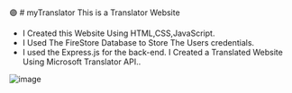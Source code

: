 🟣 # myTranslator
This is a Translator Website
  * I Created this Website Using HTML,CSS,JavaScript.
  * I Used The FireStore Database to Store The Users credentials.
  * I used the Express.js for the back-end.
I Created a Translated Website Using Microsoft Translator API..

![image](https://github.com/Poorna55/myTranslator/assets/111335589/2aa37e9f-a3f2-4bf4-ab55-ad7ff97e5ba8)
